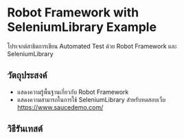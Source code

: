 # Robot Framework with SeleniumLibrary Example  
โปรเจกต์สาธิตการเขียน Automated Test ด้วย Robot Framework และ SeleniumLibrary  

## วัตถุประสงค์  
- แสดงความรู้พื้นฐานเกี่ยวกับ Robot Framework  
- แสดงความสามารถในการใช้ SeleniumLibrary สำหรับทดสอบเว็บ  https://www.saucedemo.com/


## วิธีรันเทสต์  